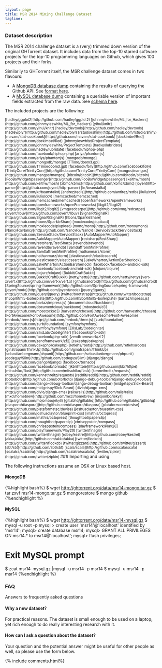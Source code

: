 ```yaml
---
layout: page
title: MSR 2014 Mining Challenge Dataset 
tagline: 
---
```


### Dataset description

The MSR 2014 challenge dataset is a (very) trimmed down version of the original
GHTorrent dataset. It includes data from the top-10 starred software projects
for the top-10 programming languages on Github, which gives 100 projects and
their forks.

Similarily to GHTorrent itself, the MSR challenge dataset comes in two flavours:

* A [MongoDB database dump](http://ghtorrent.org/downloads/msr14-mongo.gz) containing the results of querying the Github API. See [format here](http://ghtorrent.org/raw.html).
* A [MySQL database dump](http://ghtorrent.org/downloads/msr14-mysql.gz) containing a queriable version of important fields extracted from the raw data. See [schema here](http://ghtorrent.org/relational.html).

The included projects are the following:

<small>
[hadley/ggplot2](http://github.com/hadley/ggplot2) [johnmyleswhite/ML_for_Hackers](http://github.com/johnmyleswhite/ML_for_Hackers) [yihui/knitr](http://github.com/yihui/knitr) [hadley/devtools](http://github.com/hadley/devtools) [hadley/plyr](http://github.com/hadley/plyr) [rstudio/shiny](http://github.com/rstudio/shiny) [mavam/stat-cookbook](http://github.com/mavam/stat-cookbook) [dockimbel/Red](http://github.com/dockimbel/Red) [johnmyleswhite/ProjectTemplate](http://github.com/johnmyleswhite/ProjectTemplate) [hadley/lubridate](http://github.com/hadley/lubridate) [facebook/hiphop-php](http://github.com/facebook/hiphop-php) [ariya/phantomjs](http://github.com/ariya/phantomjs) [mongodb/mongo](http://github.com/mongodb/mongo) [TTimo/doom3.gpl](http://github.com/TTimo/doom3.gpl) [facebook/folly](http://github.com/facebook/folly) [TrinityCore/TrinityCore](http://github.com/TrinityCore/TrinityCore) [mangos/mangos](http://github.com/mangos/mangos) [bitcoin/bitcoin](http://github.com/bitcoin/bitcoin) [FooBarWidget/passenger](http://github.com/FooBarWidget/passenger) [keithw/mosh](http://github.com/keithw/mosh) [xbmc/xbmc](http://github.com/xbmc/xbmc) [joyent/http-parser](http://github.com/joyent/http-parser) [kr/beanstalkd](http://github.com/kr/beanstalkd) [antirez/redis](http://github.com/antirez/redis) [liuliu/ccv](http://github.com/liuliu/ccv) [memcached/memcached](http://github.com/memcached/memcached) [openframeworks/openFrameworks](http://github.com/openframeworks/openFrameworks) [libgit2/libgit2](http://github.com/libgit2/libgit2) [vmg/redcarpet](http://github.com/vmg/redcarpet) [joyent/libuv](http://github.com/joyent/libuv) [SignalR/SignalR](http://github.com/SignalR/SignalR) [hbons/SparkleShare](http://github.com/hbons/SparkleShare) [moxiecode/plupload](http://github.com/moxiecode/plupload) [mono/mono](http://github.com/mono/mono) [NancyFx/Nancy](http://github.com/NancyFx/Nancy) [ServiceStack/ServiceStack](http://github.com/ServiceStack/ServiceStack) [AutoMapper/AutoMapper](http://github.com/AutoMapper/AutoMapper) [restsharp/RestSharp](http://github.com/restsharp/RestSharp) [ravendb/ravendb](http://github.com/ravendb/ravendb) [SamSaffron/MiniProfiler](http://github.com/SamSaffron/MiniProfiler) [nathanmarz/storm](http://github.com/nathanmarz/storm) [elasticsearch/elasticsearch](http://github.com/elasticsearch/elasticsearch) [JakeWharton/ActionBarSherlock](http://github.com/JakeWharton/ActionBarSherlock) [facebook/facebook-android-sdk](http://github.com/facebook/facebook-android-sdk) [clojure/clojure](http://github.com/clojure/clojure) [Bukkit/CraftBukkit](http://github.com/Bukkit/CraftBukkit) [netty/netty](http://github.com/netty/netty) [vert-x/vert.x](http://github.com/vert-x/vert.x) [github/android](http://github.com/github/android) [SpringSource/spring-framework](http://github.com/SpringSource/spring-framework) [joyent/node](http://github.com/joyent/node) [jquery/jquery](http://github.com/jquery/jquery) [twitter/bootstrap](http://github.com/twitter/bootstrap) [h5bp/html5-boilerplate](http://github.com/h5bp/html5-boilerplate) [bartaz/impress.js](http://github.com/bartaz/impress.js) [documentcloud/backbone](http://github.com/documentcloud/backbone) [mbostock/d3](http://github.com/mbostock/d3) [harvesthq/chosen](http://github.com/harvesthq/chosen) [FortAwesome/Font-Awesome](http://github.com/FortAwesome/Font-Awesome) [mrdoob/three.js](http://github.com/mrdoob/three.js) [zurb/foundation](http://github.com/zurb/foundation) [symfony/symfony](http://github.com/symfony/symfony) [EllisLab/CodeIgniter](http://github.com/EllisLab/CodeIgniter) [facebook/php-sdk](http://github.com/facebook/php-sdk) [zendframework/zf2](http://github.com/zendframework/zf2) [cakephp/cakephp](http://github.com/cakephp/cakephp) [retlehs/roots](http://github.com/retlehs/roots) [ginatrapani/ThinkUp](http://github.com/ginatrapani/ThinkUp) [sebastianbergmann/phpunit](http://github.com/sebastianbergmann/phpunit) [codeguy/Slim](http://github.com/codeguy/Slim) [django/django](http://github.com/django/django) [facebook/tornado](http://github.com/facebook/tornado) [jkbr/httpie](http://github.com/jkbr/httpie) [mitsuhiko/flask](http://github.com/mitsuhiko/flask) [kennethreitz/requests](http://github.com/kennethreitz/requests) [reddit/reddit](http://github.com/reddit/reddit) [boto/boto](http://github.com/boto/boto) [django-debug-toolbar/django-debug-toolbar](http://github.com/django-debug-toolbar/django-debug-toolbar) [midgetspy/Sick-Beard](http://github.com/midgetspy/Sick-Beard) [divio/django-cms](http://github.com/divio/django-cms) [rails/rails](http://github.com/rails/rails) [mxcl/homebrew](http://github.com/mxcl/homebrew) [mojombo/jekyll](http://github.com/mojombo/jekyll) [gitlabhq/gitlabhq](http://github.com/gitlabhq/gitlabhq) [diaspora/diaspora](http://github.com/diaspora/diaspora) [plataformatec/devise](http://github.com/plataformatec/devise) [joshuaclayton/blueprint-css](http://github.com/joshuaclayton/blueprint-css) [imathis/octopress](http://github.com/imathis/octopress) [thoughtbot/paperclip](http://github.com/thoughtbot/paperclip) [chriseppstein/compass](http://github.com/chriseppstein/compass) [playframework/Play20](http://github.com/playframework/Play20) [twitter/finagle](http://github.com/twitter/finagle) [robey/kestrel](http://github.com/robey/kestrel) [akka/akka](http://github.com/akka/akka) [twitter/flockdb](http://github.com/twitter/flockdb) [twitter/gizzard](http://github.com/twitter/gizzard) [sbt/sbt](http://github.com/sbt/sbt) [scala/scala](http://github.com/scala/scala) [scalatra/scalatra](http://github.com/scalatra/scalatra) [twitter/zipkin](http://github.com/twitter/zipkin)

</small>
### Importing and using

The following instructions assume an OSX or Linux based host.

#### MongoDB

{%highlight bash%}
$ wget http://ghtorrent.org/data/msr14-mongo.tar.gz
$ tar zxvf msr14-mongo.tar.gz
$ mongorestore
$ mongo github
{%endhighlight %}

#### MySQL

{%highlight bash%}
$ wget http://ghtorrent.org/data/msr14-mysql.gz
$ mysql -u root -p
mysql > create user 'msr14'@'localhost' identified by 'msr14';
mysql> create database msr14;
mysql> GRANT ALL PRIVILEGES ON msr14.* to msr14@'localhost';
mysql> flush privileges;
# Exit MySQL prompt
$ zcat msr14-mysql.gz |mysql -u msr14 -p msr14
$ mysql -u msr14 -p msr14
{%endhighlight %}

### FAQ

Answers to frequently asked questions

#### Why a new dataset?
For practical reasons. The dataset is small enough to be used on a laptop,
yet rich enough to do really interesting research with it.


#### How can I ask a question about the dataset? 

Your question and the potential answer might be useful for other people as well, so please use the form below. 

{% include comments.html%}
    
